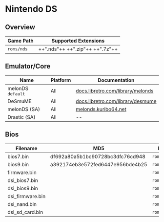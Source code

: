 # Nintendo DS

## Overview

| Game Path | Supported Extensions |
| --- | --- |
| `roms/nds` | ++".nds"++ ++".zip"++ ++".7z"++ |

## Emulator/Core

| Name | Platform | Documentation |
| --- | --- | --- |
| melonDS &nbsp; `default` | All | [docs.libretro.com/library/melonds](https://docs.libretro.com/library/melonds/) |
| DeSmuME | All | [docs.libretro.com/library/desmume](https://docs.libretro.com/library/desmume/) |
| melonDS (SA) | All | [melonds.kuribo64.net](https://melonds.kuribo64.net/) |
| Drastic (SA) | All | -- |

## Bios

| Filename | MD5 | Path |
| --- | --- | --- |
| bios7.bin | df692a80a5b1bc90728bc3dfc76cd948 | `roms/bios` |
| bios9.bin | a392174eb3e572fed6447e956bde4b25 | `roms/bios` |
| firmware.bin |  | `roms/bios` |
| dsi_bios7.bin |  | `roms/bios` |
| dsi_bios9.bin |  | `roms/bios` |
| dsi_firmware.bin |  | `roms/bios` |
| dsi_nand.bin |  | `roms/bios` |
| dsi_sd_card.bin |  | `roms/bios` |